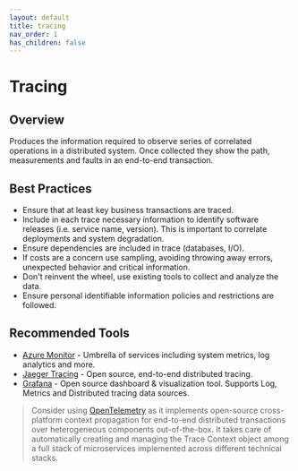 ```yaml
---
layout: default
title: tracing
nav_order: 1
has_children: false
---
```


# Tracing

## Overview

Produces the information required to observe series of correlated operations in a distributed system. Once collected they show the path, measurements and faults in an end-to-end transaction.

## Best Practices

- Ensure that at least key business transactions are traced.
- Include in each trace necessary information to identify software releases (i.e. service name, version). This is important to correlate deployments and system degradation.
- Ensure dependencies are included in trace (databases, I/O).
- If costs are a concern use sampling, avoiding throwing away errors, unexpected behavior and critical information.
- Don't reinvent the wheel, use existing tools to collect and analyze the data.
- Ensure personal identifiable information policies and restrictions are followed.

## Recommended Tools

- [Azure Monitor](https://learn.microsoft.com/en-us/azure/azure-monitor/overview) - Umbrella of services including system metrics, log analytics and more.
- [Jaeger Tracing](https://www.jaegertracing.io) - Open source, end-to-end distributed tracing.
- [Grafana](https://grafana.com) - Open source dashboard & visualization tool. Supports Log, Metrics and Distributed tracing data sources.

>Consider using [OpenTelemetry](../tools/OpenTelemetry.md) as it implements open-source cross-platform context propagation for end-to-end distributed transactions over heterogeneous components out-of-the-box. It takes care of automatically creating and managing the Trace Context object among a full stack of microservices implemented across different technical stacks.
